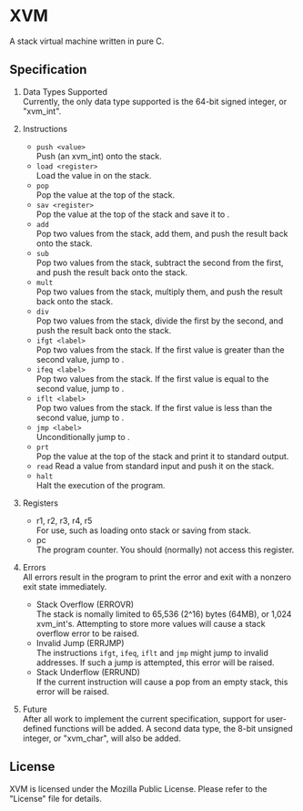 XVM
==========
A stack virtual machine written in pure C.

## Specification
1. Data Types Supported  
Currently, the only data type supported is the 64-bit signed integer, or 
"xvm_int".

2. Instructions  
    * `push <value>`  
    Push <value> (an xvm_int) onto the stack.
    * `load <register>`  
    Load the value in <register> on the stack.
    * `pop`  
    Pop the value at the top of the stack.
    * `sav <register>`  
    Pop the value at the top of the stack and save it to <register>.
    * `add`  
    Pop two values from the stack, add them, and push the result back onto 
    the stack.
    * `sub`  
    Pop two values from the stack, subtract the second from the first, and 
    push the result back onto the stack.
    * `mult`  
    Pop two values from the stack, multiply them, and push the result back 
    onto the stack.
    * `div`  
    Pop two values from the stack, divide the first by the second, and 
    push the result back onto the stack.
    * `ifgt <label>`  
    Pop two values from the stack. If the first value is greater than the 
    second value, jump to <label>.
    * `ifeq <label>`  
    Pop two values from the stack. If the first value is equal to the 
    second value, jump to <label>.
    * `iflt <label>`  
    Pop two values from the stack. If the first value is less than the 
    second value, jump to <label>.
    * `jmp <label>`  
    Unconditionally jump to <label>.
    * `prt`  
    Pop the value at the top of the stack and print it to standard output.  
    * `read`
    Read a value from standard input and push it on the stack.  
    * `halt`  
    Halt the execution of the program.

3. Registers  
    * r1, r2, r3, r4, r5  
    For use, such as loading onto stack or saving from stack. 
    * pc  
    The program counter. You should (normally) not access this register.

4. Errors  
All errors result in the program to print the error and exit with a nonzero 
exit state immediately.  
    * Stack Overflow (ERROVR)  
    The stack is nomally limited to 65,536 (2^16) bytes (64MB), or 1,024 
    xvm_int's. Attempting to store more values will cause a stack overflow 
    error to be raised.  
    * Invalid Jump (ERRJMP)  
    The instructions `ifgt`, `ifeq`, `iflt` and `jmp` might jump to invalid 
    addresses. If such a jump is attempted, this error will be raised.  
    * Stack Underflow (ERRUND)  
    If the current instruction will cause a pop from an empty stack, this 
    error will be raised.  

5. Future  
After all work to implement the current specification, support for user-
defined functions will be added. A second data type, the 8-bit unsigned 
integer, or "xvm_char", will also be added.


## License
XVM is licensed under the Mozilla Public License. Please refer to the "License" 
file for details.